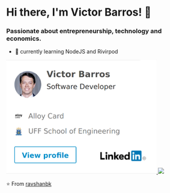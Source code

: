 # Hi there, I'm Victor Barros! 👋

<h3>Passionate about entrepreneurship, technology and economics.</h3>

- 🌱 currently learning NodeJS and Rivirpod

<a href="https://www.https://www.linkedin.com/in/ravshanbek-xojamuratov-80aa26218">
  <img width="400px" src="https://raw.githubusercontent.com/victorabarros/victorabarros/master/assets/linkedin_profile.png" />
</a>

            


<a href="https://github.com/ravshanbk?tab=repositories">
  <img width="500px" src="https://github-readme-stats.anuraghazra1.vercel.app/api/top-langs/?username=ravshanbk&count_private=true&layout=compact&hide=makefile,shell&hide_title=true&hide_border=true" />
</a>

⭐️ From [ravshanbk](https://github.com/ravshanbk/ravshanbk)
